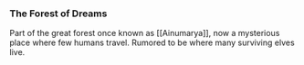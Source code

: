 ### The Forest of Dreams

Part of the great forest once known as [[Ainumarya]], now a mysterious place where few humans travel. Rumored to be where many surviving elves live.